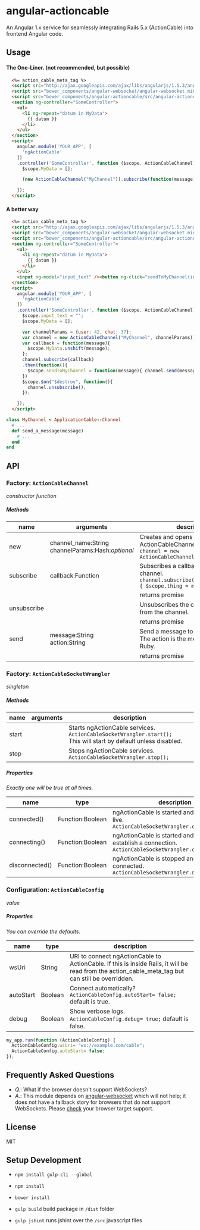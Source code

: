# angular-actioncable
An Angular 1.x service for seamlessly integrating Rails 5.x (ActionCable) into frontend Angular code.

## Usage

#### The One-Liner. (not recommended, but possible)

```html
  <%= action_cable_meta_tag %>
  <script src="http://ajax.googleapis.com/ajax/libs/angularjs/1.5.3/angular.min.js"></script>
  <script src="bower_components/angular-websocket/angular-websocket.min.js"></script>
  <script src="bower_components/angular-actioncable/src/angular-actioncable.js"></script>
  <section ng-controller="SomeController">
    <ul>
      <li ng-repeat="datum in MyData">
        {{ datum }}
      </li>
    </ul>
  </section>
  <script>
    angular.module('YOUR_APP', [
      'ngActionCable'
    ])
    .controller('SomeController', function ($scope, ActionCableChannel) {
      $scope.MyData = [];

      (new ActionCableChannel("MyChannel")).subscribe(function(message){ $scope.MyData.unshift(message) })

    });
  </script>
```

#### A better way

```html
  <%= action_cable_meta_tag %>
  <script src="http://ajax.googleapis.com/ajax/libs/angularjs/1.5.3/angular.min.js"></script>
  <script src="bower_components/angular-websocket/angular-websocket.min.js"></script>
  <script src="bower_components/angular-actioncable/src/angular-actioncable.js"></script>
  <section ng-controller="SomeController">
    <ul>
      <li ng-repeat="datum in MyData">
        {{ datum }}
      </li>
    </ul>
    <input ng-model="input_text" /><button ng-click="sendToMyChannel(input_text)">Send</button>
  </section>
  <script>
    angular.module('YOUR_APP', [
      'ngActionCable'
    ])
    .controller('SomeController', function ($scope, ActionCableChannel) {
      $scope.input_text = "";
      $scope.MyData = [];

      var channelParams = {user: 42, chat: 37};
      var channel = new ActionCableChannel("MyChannel", channelParams));
      var callback = function(message){
        $scope.MyData.unshift(message);
      };
      channel.subscribe(callback)
      .then(function(){
        $scope.sendToMyChannel = function(message){ channel.send(message, 'send_a_message') };
      })
      $scope.$on("$destroy", function(){
        channel.unsubscribe();
      });

    });
  </script>
```

```ruby
class MyChannel < ApplicationCable::Channel
  # ...
  def send_a_message(message)
    # ...
  end
end
```

## API

### Factory: `ActionCableChannel`

_constructor function_

##### Methods
name        | arguments                                              | description
------------|--------------------------------------------------------|--------------------------------------------
new         | channel_name:String<br />channelParams:Hash:_optional_ | Creates and opens an ActionCableChannel instance. `var channel = new ActionCableChannel('MyChannel');`
subscribe   | callback:Function                                      | Subscribes a callback function to the channel. `channel.subscribe(function(message){ $scope.thing = message });`
            |                                                        | returns promise
unsubscribe |                                                        | Unsubscribes the callback function from the channel.
            |                                                        | returns promise
send        | message:String<br />action:String                      | Send a message to an action in Rails. The action is the method name in Ruby.
            |                                                        | returns promise

### Factory: `ActionCableSocketWrangler`

_singleton_

##### Methods
name        | arguments                                              | description
------------|--------------------------------------------------------|--------------------------------------------
start       |                                                        | Starts ngActionCable services. `ActionCableSocketWrangler.start();`<br />This will start by default unless disabled.
stop        |                                                        | Stops ngActionCable services. `ActionCableSocketWrangler.stop();`

##### Properties

_Exactly one will be true at all times._

name             | type              | description
-----------------|-------------------|------------
connected()      | Function:Boolean  | ngActionCable is started and connected live. `ActionCableSocketWrangler.connected();`
connecting()     | Function:Boolean  | ngActionCable is started and trying to establish a connection. `ActionCableSocketWrangler.connecting();`
disconnected()   | Function:Boolean  | ngActionCable is stopped and not connected. `ActionCableSocketWrangler.disconnected();`

### Configuration: `ActionCableConfig`

_value_

##### Properties

_You can override the defaults._

name      | type    | description
----------|---------|------------
wsUri     | String  | URI to connect ngActionCable to ActionCable.  If this is inside Rails, it will be read from the action_cable_meta_tag but can still be overridden.
autoStart | Boolean | Connect automatically? `ActionCableConfig.autoStart= false;` default is true.
debug     | Boolean | Show verbose logs. `ActionCableConfig.debug= true;` default is false.

```javascript
my_app.run(function (ActionCableConfig) {
  ActionCableConfig.wsUri= "ws://example.com/cable";
  ActionCableConfig.autoStart= false;
});
```

## Frequently Asked Questions

 * *Q.*: What if the browser doesn't support WebSockets?
 * *A.*: This module depends on [angular-websocket](https://github.com/AngularClass/angular-websocket) which will not help; it does not have a fallback story for browsers that do not support WebSockets. Please [check](http://caniuse.com/#feat=websockets) your browser target support.

## License
MIT


## Setup Development
 - `npm install gulp-cli --global`
 - `npm install`
 - `bower install`

 - `gulp build` build package in `/dist` folder
 - `gulp jshint` runs jshint over the `/src` javascript files
